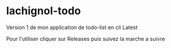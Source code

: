 # lachignol-todo

Version 1 de mon application de todo-list en cli Latest

Pour l'utiliser cliquer sur Releases puis suivez la marche a suivre
